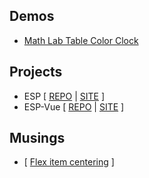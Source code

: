 ## Demos
* [Math Lab Table Color Clock](https://jarquafelmu.github.io/MathLabTableColorClock/index.html)

## Projects
* ESP [ [REPO](https://jarquafelmu.github.io/ESP) | [SITE](https://jarquafelmu.github.io/ESP/index.html) ]
* ESP-Vue [ [REPO](https://jarquafelmu.github.io/esp-vue) | [SITE](https://jarquafelmu.github.io/esp-vue/dist/index.html) ]

## Musings
* [ [Flex item centering](https://jarquafelmu.github.io/Time%26TableColor/backgroundimgwithcenteredtext.html) ]
